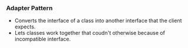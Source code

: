 ### Adapter Pattern

- Converts the interface of a class into another interface that the client expects.
- Lets classes work together that coudn't otherwise because of incompatible interface.

